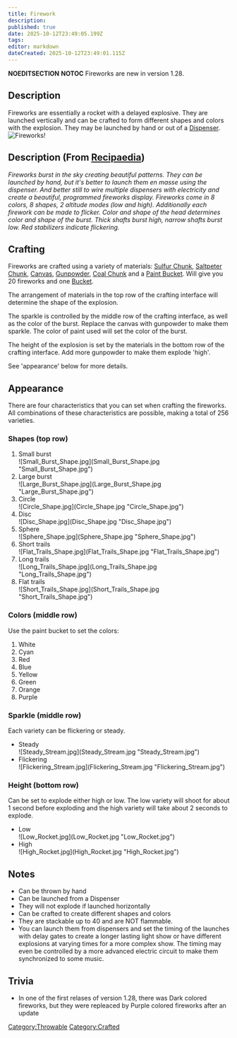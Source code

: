 ```yaml
---
title: Firework
description: 
published: true
date: 2025-10-12T23:49:05.199Z
tags: 
editor: markdown
dateCreated: 2025-10-12T23:49:01.115Z
---
```


__NOEDITSECTION__ __NOTOC__ Fireworks are new in version 1.28.

## Description

Fireworks are essentially a rocket with a delayed explosive. They are
launched vertically and can be crafted to form different shapes and
colors with the explosion. They may be launched by hand or out of a
[Dispenser](Items/Dispenser.md "wikilink").![Fireworks\!](Fireworks!
"Fireworks!")

## Description (From [Recipaedia]( "wikilink"))

*Fireworks burst in the sky creating beautiful patterns. They can be
launched by hand, but it's better to launch them en masse using the
dispenser. And better still to wire multiple dispensers with electricity
and create a beautiful, programmed fireworks display. Fireworks come in
8 colors, 8 shapes, 2 altitude modes (low and high). Additionally each
firework can be made to flicker. Color and shape of the head determines
color and shape of the burst. Thick shafts burst high, narrow shafts
burst low. Red stabilizers indicate flickering.*

## Crafting

Fireworks are crafted using a variety of materials: [Sulfur
Chunk](Minerals/Sulfur_Chunk.md "wikilink"), [Saltpeter
Chunk](Minerals/Saltpeter_Chunk.md "wikilink"), [Canvas](Items/Canvas.md "wikilink"),
[Gunpowder](Items/Gunpowder.md "wikilink"), [Coal Chunk](Minerals/Coal_Chunk.md "wikilink")
and a [Paint Bucket](Tools/Paint_Bucket.md "wikilink"). Will give you 20
fireworks and one [Bucket](Tools/Bucket.md "wikilink").

The arrangement of materials in the top row of the crafting interface
will determine the shape of the explosion.

The sparkle is controlled by the middle row of the crafting interface,
as well as the color of the burst. Replace the canvas with gunpowder to
make them sparkle. The color of paint used will set the color of the
burst.

The height of the explosion is set by the materials in the bottom row of
the crafting interface. Add more gunpowder to make them explode 'high'.

See 'appearance' below for more details.

## Appearance

There are four characteristics that you can set when crafting the
fireworks. All combinations of these characteristics are possible,
making a total of 256 varieties.

### Shapes (top row)

1.  Small burst
    <div style="overflow: hidden">
    ![Small_Burst_Shape.jpg](Small_Burst_Shape.jpg
    "Small_Burst_Shape.jpg")
    </div>
2.  Large burst
    <div style="overflow: hidden">
    ![Large_Burst_Shape.jpg](Large_Burst_Shape.jpg
    "Large_Burst_Shape.jpg")
    </div>
3.  Circle
    <div style="overflow: hidden">
    ![Circle_Shape.jpg](Circle_Shape.jpg "Circle_Shape.jpg")
    </div>
4.  Disc
    <div style="overflow: hidden">
    ![Disc_Shape.jpg](Disc_Shape.jpg "Disc_Shape.jpg")
    </div>
5.  Sphere
    <div style="overflow: hidden">
    ![Sphere_Shape.jpg](Sphere_Shape.jpg "Sphere_Shape.jpg")
    </div>
6.  Short trails
    <div style="overflow: hidden">
    ![Flat_Trails_Shape.jpg](Flat_Trails_Shape.jpg
    "Flat_Trails_Shape.jpg")
    </div>
7.  Long trails
    <div style="overflow: hidden">
    ![Long_Trails_Shape.jpg](Long_Trails_Shape.jpg
    "Long_Trails_Shape.jpg")
    </div>
8.  Flat trails
    <div style="overflow: hidden">
    ![Short_Trails_Shape.jpg](Short_Trails_Shape.jpg
    "Short_Trails_Shape.jpg")
    </div>

### Colors (middle row)

Use the paint bucket to set the colors:

1.  White
2.  Cyan
3.  Red
4.  Blue
5.  Yellow
6.  Green
7.  Orange
8.  Purple

### Sparkle (middle row)

Each variety can be flickering or steady.

  - Steady
    <div style="overflow: hidden">
    ![Steady_Stream.jpg](Steady_Stream.jpg "Steady_Stream.jpg")
    </div>
  - Flickering
    <div style="overflow: hidden">
    ![Flickering_Stream.jpg](Flickering_Stream.jpg
    "Flickering_Stream.jpg")
    </div>

### Height (bottom row)

Can be set to explode either high or low. The low variety will shoot for
about 1 second before exploding and the high variety will take about 2
seconds to explode.

  - Low
    <div style="overflow: hidden">
    ![Low_Rocket.jpg](Low_Rocket.jpg "Low_Rocket.jpg")
    </div>
  - High
    <div style="overflow: hidden">
    ![High_Rocket.jpg](High_Rocket.jpg "High_Rocket.jpg")
    </div>

## Notes

  - Can be thrown by hand
  - Can be launched from a Dispenser
  - They will not explode if launched horizontally
  - Can be crafted to create different shapes and colors
  - They are stackable up to 40 and are NOT flammable.
  - You can launch them from dispensers and set the timing of the
    launches with delay gates to create a longer lasting light show or
    have different explosions at varying times for a more complex show.
    The timing may even be controlled by a more advanced electric
    circuit to make them synchronized to some music.

## Trivia

  - In one of the first relases of version 1.28, there was Dark colored
    fireworks, but they were repleaced by Purple colored fireworks after
    an update

[Category:Throwable](Category:Throwable "wikilink")
[Category:Crafted](Category:Crafted "wikilink")